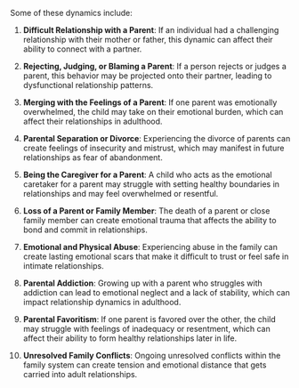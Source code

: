 Some of these dynamics include:

1. **Difficult Relationship with a Parent**: If an individual had a challenging relationship with their mother or father, this dynamic can affect their ability to connect with a partner.
    
2. **Rejecting, Judging, or Blaming a Parent**: If a person rejects or judges a parent, this behavior may be projected onto their partner, leading to dysfunctional relationship patterns.
    
3. **Merging with the Feelings of a Parent**: If one parent was emotionally overwhelmed, the child may take on their emotional burden, which can affect their relationships in adulthood.
    
4. **Parental Separation or Divorce**: Experiencing the divorce of parents can create feelings of insecurity and mistrust, which may manifest in future relationships as fear of abandonment.
    
5. **Being the Caregiver for a Parent**: A child who acts as the emotional caretaker for a parent may struggle with setting healthy boundaries in relationships and may feel overwhelmed or resentful.
    
6. **Loss of a Parent or Family Member**: The death of a parent or close family member can create emotional trauma that affects the ability to bond and commit in relationships.
    
7. **Emotional and Physical Abuse**: Experiencing abuse in the family can create lasting emotional scars that make it difficult to trust or feel safe in intimate relationships.
    
8. **Parental Addiction**: Growing up with a parent who struggles with addiction can lead to emotional neglect and a lack of stability, which can impact relationship dynamics in adulthood.
    
9. **Parental Favoritism**: If one parent is favored over the other, the child may struggle with feelings of inadequacy or resentment, which can affect their ability to form healthy relationships later in life.
    
10. **Unresolved Family Conflicts**: Ongoing unresolved conflicts within the family system can create tension and emotional distance that gets carried into adult relationships.